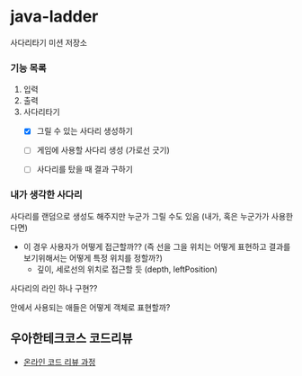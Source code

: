 # java-ladder
사다리타기 미션 저장소

### 기능 목록
1. 입력
2. 출력
3. 사다리타기 
    - [x] 그릴 수 있는 사다리 생성하기
    - [ ] 게임에 사용할 사다리 생성 (가로선 긋기)
    - [ ] 사다리를 탔을 때 결과 구하기
    
    
### 내가 생각한 사다리

사다리를 랜덤으로 생성도 해주지만 누군가 그릴 수도 있음 (내가, 혹은 누군가가 사용한다면)
- 이 경우 사용자가 어떻게 접근할까?? (즉 선을 그을 위치는 어떻게 표현하고 결과를 보기위해서는 어떻게 특정 위치를 정할까?)
    - 깊이, 세로선의 위치로 접근할 듯 (depth, leftPosition) 

사다리의 라인 하나 구현??

안에서 사용되는 애들은 어떻게 객체로 표현할까?


## 우아한테크코스 코드리뷰
* [온라인 코드 리뷰 과정](https://github.com/woowacourse/woowacourse-docs/blob/master/maincourse/README.md)